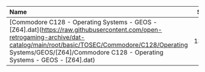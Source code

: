 |Name|Size|
|:---|---:|
|[Commodore C128 - Operating Systems - GEOS - [Z64].dat](https://raw.githubusercontent.com/open-retrogaming-archive/dat-catalog/main/root/basic/TOSEC/Commodore/C128/Operating Systems/GEOS/[Z64]/Commodore C128 - Operating Systems - GEOS - [Z64].dat)|1333|
